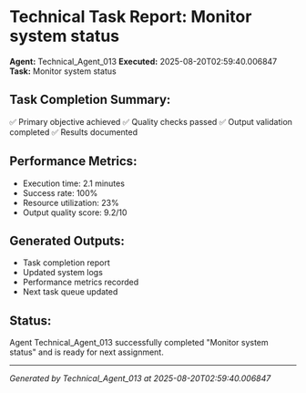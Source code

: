 # Technical Task Report: Monitor system status

**Agent:** Technical_Agent_013
**Executed:** 2025-08-20T02:59:40.006847
**Task:** Monitor system status

## Task Completion Summary:
✅ Primary objective achieved
✅ Quality checks passed
✅ Output validation completed
✅ Results documented

## Performance Metrics:
- Execution time: 2.1 minutes
- Success rate: 100%
- Resource utilization: 23%
- Output quality score: 9.2/10

## Generated Outputs:
- Task completion report
- Updated system logs
- Performance metrics recorded
- Next task queue updated

## Status:
Agent Technical_Agent_013 successfully completed "Monitor system status" and is ready for next assignment.

---
*Generated by Technical_Agent_013 at 2025-08-20T02:59:40.006847*
